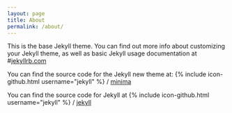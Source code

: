 ```yaml
---
layout: page
title: About
permalink: /about/
---
```


This is the base Jekyll theme. You can find out more info about customizing your Jekyll theme, as well as basic Jekyll usage documentation at #[jekyllrb.com](https://jekyllrb.com/)

You can find the source code for the Jekyll new theme at:
{% include icon-github.html username="jekyll" %} /
[minima](https://github.com/jekyll/minima)

You can find the source code for Jekyll at
{% include icon-github.html username="jekyll" %} /
[jekyll](https://github.com/jekyll/jekyll)
